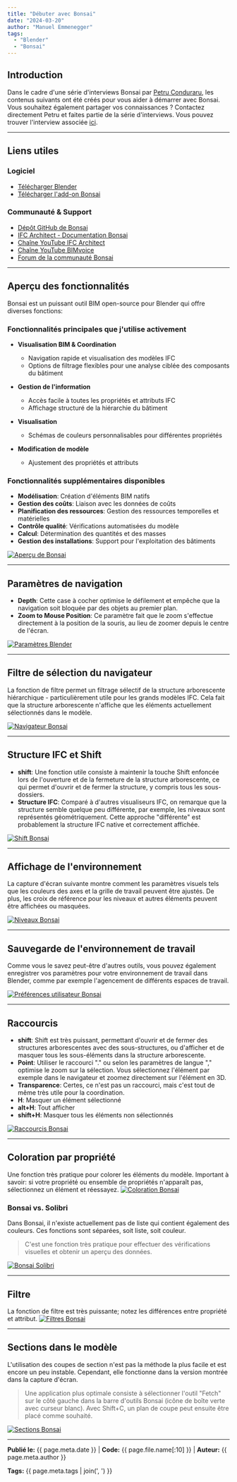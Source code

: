 ```yaml
---
title: "Débuter avec Bonsai"
date: "2024-03-20"
author: "Manuel Emmenegger"
tags:
  - "Blender"
  - "Bonsai"
---
```


## Introduction
Dans le cadre d'une série d'interviews Bonsai par [Petru Conduraru](https://www.linkedin.com/in/petruc/), les contenus suivants ont été créés pour vous aider à démarrer avec Bonsai. Vous souhaitez également partager vos connaissances ? Contactez directement Petru et faites partie de la série d'interviews.
Vous pouvez trouver l'interview associée [ici](https://www.linkedin.com/events/7306208458582757378/about/).

---
## Liens utiles
### Logiciel
- [Télécharger Blender](https://www.blender.org/download/)
- [Télécharger l'add-on Bonsai](https://blenderbim.org/download.html)

### Communauté & Support
- [Dépôt GitHub de Bonsai](https://github.com/IfcOpenShell/IfcOpenShell)
- [IFC Architect - Documentation Bonsai](https://ifcarchitect.com/)
- [Chaîne YouTube IFC Architect](https://www.youtube.com/@ifcarchitect)
- [Chaîne YouTube BIMvoice](https://www.youtube.com/@BIMvoice)
- [Forum de la communauté Bonsai](https://community.osarch.org/)

---
## Aperçu des fonctionnalités
Bonsai est un puissant outil BIM open-source pour Blender qui offre diverses fonctions:

### Fonctionnalités principales que j'utilise activement

- **Visualisation BIM & Coordination**
    - Navigation rapide et visualisation des modèles IFC
    - Options de filtrage flexibles pour une analyse ciblée des composants du bâtiment

- **Gestion de l'information**
    - Accès facile à toutes les propriétés et attributs IFC
    - Affichage structuré de la hiérarchie du bâtiment

- **Visualisation**
    - Schémas de couleurs personnalisables pour différentes propriétés

- **Modification de modèle**
    - Ajustement des propriétés et attributs

### Fonctionnalités supplémentaires disponibles

- **Modélisation**: Création d'éléments BIM natifs
- **Gestion des coûts**: Liaison avec les données de coûts
- **Planification des ressources**: Gestion des ressources temporelles et matérielles
- **Contrôle qualité**: Vérifications automatisées du modèle
- **Calcul**: Détermination des quantités et des masses
- **Gestion des installations**: Support pour l'exploitation des bâtiments

[![Aperçu de Bonsai](assets/bo100-1001_01_bonsai-overview.jpg)](assets/bo100-1001_01_bonsai-overview.jpg)

---
## Paramètres de navigation
- **Depth**: Cette case à cocher optimise le défilement et empêche que la navigation soit bloquée par des objets au premier plan.
- **Zoom to Mouse Position**: Ce paramètre fait que le zoom s'effectue directement à la position de la souris, au lieu de zoomer depuis le centre de l'écran.

[![Paramètres Blender](assets/bo100-1001_02_bonsai-blender-settings.jpg)](assets/bo100-1001_02_bonsai-blender-settings.jpg)

---
## Filtre de sélection du navigateur
La fonction de filtre permet un filtrage sélectif de la structure arborescente hiérarchique - particulièrement utile pour les grands modèles IFC. Cela fait que la structure arborescente n'affiche que les éléments actuellement sélectionnés dans le modèle.

[![Navigateur Bonsai](assets/bo100-1001_03_bonsai-navigator.jpg)](assets/bo100-1001_03_bonsai-navigator.jpg)

---
## Structure IFC et Shift
- **shift**: Une fonction utile consiste à maintenir la touche Shift enfoncée lors de l'ouverture et de la fermeture de la structure arborescente, ce qui permet d'ouvrir et de fermer la structure, y compris tous les sous-dossiers.
- **Structure IFC**: Comparé à d'autres visualiseurs IFC, on remarque que la structure semble quelque peu différente, par exemple, les niveaux sont représentés géométriquement. Cette approche "différente" est probablement la structure IFC native et correctement affichée.

[![Shift Bonsai](assets/bo100-1001_04_bonsai-shift.jpg)](assets/bo100-1001_04_bonsai-shift.jpg)

---
## Affichage de l'environnement
La capture d'écran suivante montre comment les paramètres visuels tels que les couleurs des axes et la grille de travail peuvent être ajustés. De plus, les croix de référence pour les niveaux et autres éléments peuvent être affichées ou masquées.

[![Niveaux Bonsai](assets/bo100-1001_05_bonsai-levels.jpg)](assets/bo100-1001_05_bonsai-levels.jpg)

---
## Sauvegarde de l'environnement de travail
Comme vous le savez peut-être d'autres outils, vous pouvez également enregistrer vos paramètres pour votre environnement de travail dans Blender, comme par exemple l'agencement de différents espaces de travail.

[![Préférences utilisateur Bonsai](assets/bo100-1001_06_bonsai-userpref.jpg)](assets/bo100-1001_06_bonsai-userpref.jpg)

---
## Raccourcis
- **shift**: Shift est très puissant, permettant d'ouvrir et de fermer des structures arborescentes avec des sous-structures, ou d'afficher et de masquer tous les sous-éléments dans la structure arborescente.
- **Point**: Utiliser le raccourci "." ou selon les paramètres de langue "," optimise le zoom sur la sélection. Vous sélectionnez l'élément par exemple dans le navigateur et zoomez directement sur l'élément en 3D.
- **Transparence**: Certes, ce n'est pas un raccourci, mais c'est tout de même très utile pour la coordination.
- **H**: Masquer un élément sélectionné
- **alt+H**: Tout afficher
- **shift+H**: Masquer tous les éléments non sélectionnés

[![Raccourcis Bonsai](assets/bo100-1001_07_bonsai-shortcuts.jpg)](assets/bo100-1001_07_bonsai-shortcuts.jpg)

---
## Coloration par propriété
Une fonction très pratique pour colorer les éléments du modèle. Important à savoir: si votre propriété ou ensemble de propriétés n'apparaît pas, sélectionnez un élément et réessayez.
[![Coloration Bonsai](assets/bo100-1001_08_bonsai-colorizing.jpg)](assets/bo100-1001_08_bonsai-colorizing.jpg)

### Bonsai vs. Solibri
Dans Bonsai, il n'existe actuellement pas de liste qui contient également des couleurs. Ces fonctions sont séparées, soit liste, soit couleur.
> C'est une fonction très pratique pour effectuer des vérifications visuelles et obtenir un aperçu des données.

[![Bonsai Solibri](assets/bo100-1001_09_bonsai-solibri.jpg)](assets/bo100-1001_09_bonsai-solibri.jpg)

---
## Filtre
La fonction de filtre est très puissante; notez les différences entre propriété et attribut.
[![Filtres Bonsai](assets/bo100-1001_10_bonsai-filters.jpg)](assets/bo100-1001_10_bonsai-filters.jpg)

---
## Sections dans le modèle
L'utilisation des coupes de section n'est pas la méthode la plus facile et est encore un peu instable. Cependant, elle fonctionne dans la version montrée dans la capture d'écran.
> Une application plus optimale consiste à sélectionner l'outil "Fetch" sur le côté gauche dans la barre d'outils Bonsai (icône de boîte verte avec curseur blanc). Avec Shift+C, un plan de coupe peut ensuite être placé comme souhaité.

[![Sections Bonsai](assets/bo100-1001_11_bonsai-sections.jpg)](assets/bo100-1001_11_bonsai-sections.jpg)


---
**Publié le:** {{ page.meta.date }} | **Code:** {{ page.file.name[:10] }}  | **Auteur:** {{ page.meta.author }}

**Tags:** {{ page.meta.tags | join(', ') }} 